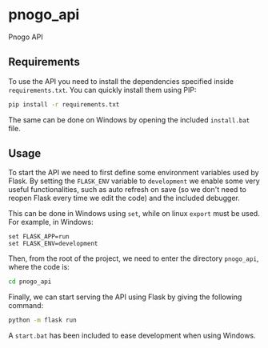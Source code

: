 # pnogo_api

Pnogo API

## Requirements

To use the API you need to install the dependencies specified inside `requirements.txt`. You can quickly install them using PIP:

```bash
pip install -r requirements.txt
```

The same can be done on Windows by opening the included `install.bat` file.

## Usage

To start the API we need to first define some environment variables used by Flask. By setting the `FLASK_ENV` variable to `development` we enable some very useful functionalities, such as auto refresh on save (so we don't need to reopen Flask every time we edit the code) and the included debugger.

This can be done in Windows using `set`, while on linux `export` must be used. For example, in Windows:

```shell
set FLASK_APP=run
set FLASK_ENV=development
```

Then, from the root of the project, we need to enter the directory `pnogo_api`, where the code is:

```bash
cd pnogo_api
```

Finally, we can start serving the API using Flask by giving the following command:

```bash
python -m flask run
```

A `start.bat` has been included to ease development when using Windows.
